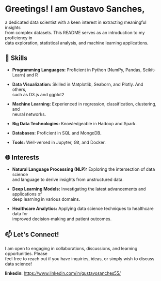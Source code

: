 # Greetings! I am **Gustavo Sanches**, 

a dedicated data scientist with a keen interest in extracting meaningful insights <br>
from complex datasets. This README serves as an introduction to my proficiency in <br> 
data exploration, statistical analysis, and machine learning applications.
<br />
 
## 💼 Skills

- **Programming Languages:** Proficient in Python (NumPy, Pandas, Scikit-Learn) and R
  
- **Data Visualization:** Skilled in Matplotlib, Seaborn, and Plotly. And others, <br>
such as D3.js and ggplot2
  
- **Machine Learning:** Experienced in regression, classification, clustering, and <br>
neural networks.
  
- **Big Data Technologies:** Knowledgeable in Hadoop and Spark.
  
- **Databases:** Proficient in SQL and MongoDB.
  
- **Tools:** Well-versed in Jupyter, Git, and Docker.


## 🌐 Interests

- **Natural Language Processing (NLP):** Exploring the intersection of data science <br>
and language to derive insights from unstructured data.

- **Deep Learning Models:** Investigating the latest advancements and applications of <br>
deep learning in various domains.

- **Healthcare Analytics:** Applying data science techniques to healthcare data for <br>
improved decision-making and patient outcomes.


## 📫 Let's Connect!
I am open to engaging in collaborations, discussions, and learning opportunities. Please <br>
feel free to reach out if you have inquiries, ideas, or simply wish to discuss data science!

**linkedin**: https://www.linkedin.com/in/gustavosanches55/
